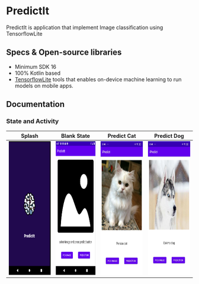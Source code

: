 # PredictIt
PredictIt is application that implement Image classification using TensorflowLite
## Specs & Open-source libraries
- Minimum SDK 16
- 100% Kotlin based
- [TensorflowLite](https://github.com/tensorflow/tensorflow/blob/master/tensorflow/lite/g3doc/guide/android.md) tools that enables on-device machine learning to run models on mobile apps.

## Documentation

### State and Activity
|Splash                 |   Blank State             |   Predict Cat         |   Predict Dog     |
|:------------------:|:----------------------------:|:---------------------:|:-----------------:|
| <span align="center"><img width="200px" height="360px" src="screenshot/splash.PNG"></span> | <span align="center"><img width="200px" height="360px" src="screenshot/blank.PNG"></span> | <span align="center"><img width="200px" height="360px" src="screenshot/predict_cat.jpg"></span> | <span align="center"><img width="200px" height="360px" src="screenshot/predict_dog.jpg"></span> |
